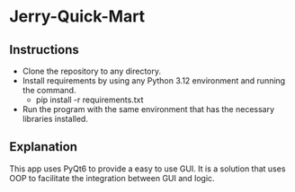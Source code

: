 # Jerry-Quick-Mart

## Instructions
- Clone the repository to any directory.
- Install requirements by using any Python 3.12 environment and running the command.
  - pip install -r requirements.txt
- Run the program with the same environment that has the necessary libraries installed.

## Explanation
This app uses PyQt6 to provide a easy to use GUI. It is a solution that uses OOP to facilitate the integration between GUI and logic. 

